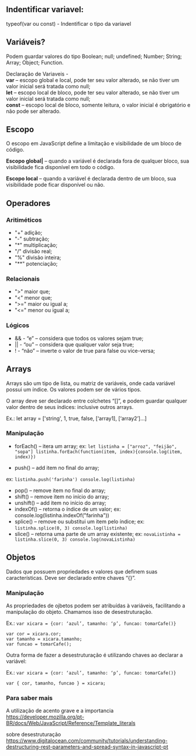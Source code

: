 ## Indentificar variavel:
typeof(var ou const) - Indentificar o tipo da variavel

## Variáveis?

Podem guardar valores do tipo Boolean; null;
undefined; Number; String; Array; Object; Function.

Declaração de Variaveis -<br>
**var** – escopo global e local, pode ter seu valor alterado, se não
tiver um valor inicial será tratada como null;<br>
**let** – escopo local de bloco, pode ter seu valor alterado, se não
tiver um valor inicial será tratada como null;<br>
**const** – escopo local de bloco, somente leitura, o valor inicial é
obrigatório e não pode ser alterado.

## Escopo

O escopo em JavaScript define a limitação e visibilidade de um
bloco de código.

**Escopo global|** – quando a variável é declarada fora de qualquer
bloco, sua visibilidade fica disponível em todo o código.

**Escopo local** – quando a variável é declarada dentro de um bloco,
sua visibilidade pode ficar disponível ou não.

## Operadores

### Aritiméticos
- "+" adição;
- "-" subtração;
- "*" multiplicação;
- "/" divisão real;
- "%" divisão inteira;
- "**" potenciação;

### Relacionais

- ">" maior que;
- "<" menor que;
- ">=" maior ou igual a;
- "<=" menor ou igual a;

### Lógicos

- && - “e” – considera que todos os valores sejam true;
- || - “ou” – considera que qualquer valor seja true;
- ! - “não” – inverte o valor de true para false ou vice-versa;

## Arrays

Arrays são um tipo de lista, ou matriz de variáveis, onde cada
variável possui um índice. Os valores podem ser de vários tipos.

O array deve ser declarado entre colchetes “[]”, e podem guardar
qualquer valor dentro de seus índices: inclusive outros arrays.

Ex.: let array = ['string', 1, true, false, [‘array1], [‘array2’]...]
### Manipulação

- forEach() – itera um array;
ex: `let listinha = ["arroz", "feijão", "sopa"]
listinha.forEach(function(item, index){console.log(item, index)})`

- push() – add item no final do array;

ex: `listinha.push('farinha')
console.log(listinha)`
- pop() – remove item no final do array;
- shift() – remove item no início do array;
- unshift() – add item no início do array;
- indexOf() – retorna o índice de um valor;
ex: console.log(listinha.indexOf("farinha"))
- splice() – remove ou substitui um item pelo índice;
ex: `listinha.splice(0, 3)
console.log(listinha)`
- slice() – retorna uma parte de um array existente;
ex: `novaListinha = listinha.slice(0, 3)
console.log(novaListinha)`
## Objetos

Dados que possuem propriedades e valores que definem suas
características. Deve ser declarado entre chaves “{}”.

### Manipulação

As propriedades de ojbetos podem ser atribuídas à variáveis,
facilitando a manipulação do objeto. Chamamos isso de
desestruturação.

Ex.: `var xicara = {cor: ‘azul’, tamanho: ‘p’, funcao: tomarCafe()}`

    var cor = xicara.cor;
    var tamanho = xicara.tamanho;
    var funcao = tomarCafe();

Outra forma de fazer a desestruturação é utilizando chaves ao
declarar a variável:

Ex.: `var xicara = {cor: ‘azul’, tamanho: ‘p’, funcao: tomarCafe()}`

    var { cor, tamanho, funcao } = xicara;

### Para saber mais

A utilização de acento grave e a importancia
https://developer.mozilla.org/pt-BR/docs/Web/JavaScript/Reference/Template_literals

sobre desestruturação
https://www.digitalocean.com/community/tutorials/understanding-destructuring-rest-parameters-and-spread-syntax-in-javascript-pt